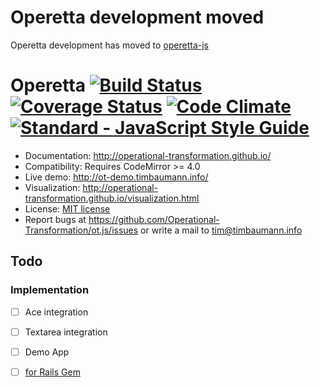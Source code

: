# Operetta development moved

Operetta development has moved to [operetta-js](https://github.com/rike422/operetta-js)

# Operetta [![Build Status](https://travis-ci.org/rike422/operetta.svg?branch=master)](https://travis-ci.org/rike422/operetta) [![Coverage Status](https://coveralls.io/repos/github/rike422/operetta/badge.svg?branch=master)](https://coveralls.io/github/rike422/operetta?branch=master) [![Code Climate](https://codeclimate.com/github/rike422/operetta/badges/gpa.svg)](https://codeclimate.com/github/rike422/operetta) [![Standard - JavaScript Style Guide](https://img.shields.io/badge/code%20style-standard-brightgreen.svg)](http://standardjs.com/)

* Documentation: http://operational-transformation.github.io/
* Compatibility: Requires CodeMirror >= 4.0
* Live demo: http://ot-demo.timbaumann.info/
* Visualization: http://operational-transformation.github.io/visualization.html
* License: [MIT license](https://github.com/Operational-Transformation/ot.js/blob/master/LICENSE)
* Report bugs at https://github.com/Operational-Transformation/ot.js/issues or write a mail to [tim@timbaumann.info](mailto:tim@timbaumann.info)

[npm-image]: https://img.shields.io/npm/v/ot.svg?style=flat
[npm-url]: https://npmjs.org/package/ot
[travis-image]: https://img.shields.io/travis/Operational-Transformation/ot.js.svg?style=flat
[travis-url]: https://travis-ci.org/Operational-Transformation/ot.js

## Todo

### Implementation

- [ ] Ace integration
- [ ] Textarea integration
- [ ] Demo App
- [ ] [for Rails Gem](https://github.com/rike422/loose-leaf)

